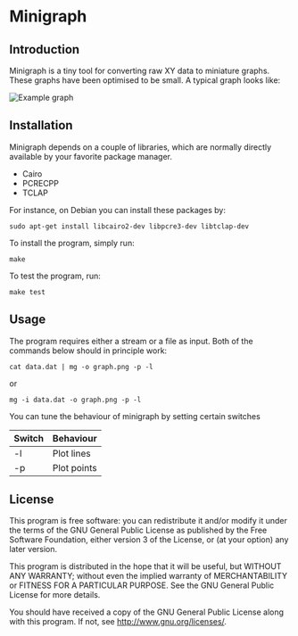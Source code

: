 # Minigraph

## Introduction
Minigraph is a tiny tool for converting raw XY data to miniature graphs. 
These graphs have been optimised to be small. A typical graph looks like:

![Example graph](https://github.com/ifilot/minigraph/blob/master/tex/img/example_graph.png "Example graph")

## Installation
Minigraph depends on a couple of libraries, which are normally directly available
by your favorite package manager.


* Cairo
* PCRECPP
* TCLAP

For instance, on Debian you can install these packages by:
```
sudo apt-get install libcairo2-dev libpcre3-dev libtclap-dev
```

To install the program, simply run:
```
make
```

To test the program, run:
```
make test
```

## Usage
The program requires either a stream or a file as input. Both of the commands
below should in principle work:
```
cat data.dat | mg -o graph.png -p -l
```
or
```
mg -i data.dat -o graph.png -p -l
```

You can tune the behaviour of minigraph by setting certain switches

Switch        | Behaviour
------------- | -------------
-l            | Plot lines
-p            | Plot points

## License
This program is free software: you can redistribute it and/or modify
it under the terms of the GNU General Public License as published by
the Free Software Foundation, either version 3 of the License, or
(at your option) any later version.

This program is distributed in the hope that it will be useful,
but WITHOUT ANY WARRANTY; without even the implied warranty of
MERCHANTABILITY or FITNESS FOR A PARTICULAR PURPOSE.  See the
GNU General Public License for more details.

You should have received a copy of the GNU General Public License
along with this program.  If not, see <http://www.gnu.org/licenses/>.
